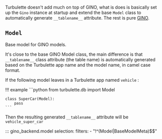 Turbulette doesn't add much on top of GINO, what is does is basically set up the `Gino` instance
at startup and extend the base `Model` class to automatically generate `__tablename__` attribute.
The rest is pure [GINO](https://python-gino.org/docs/en/master/index.html).

## `Model`

Base model for GINO models.

It's close to the base GINO Model class, the main difference is
that `__tablename__` class attribute (the table name) is automatically generated based
on the Turbulette app name and the model name, in camel case format.

If the following model leaves in a Turbulette app named `vehicle` :

!!! example
    ```python
    from turbulette.db import Model

    class SuperCar(Model):
        pass
    ```

Then the resulting generated `__tablename__` attribute will be `vehicle_super_car`


::: gino_backend.model
    selection:
        filters:
            - "!^(Model|BaseModelMeta)$$"
